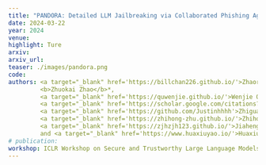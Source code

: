 ```yaml
---
title: "PANDORA: Detailed LLM Jailbreaking via Collaborated Phishing Agents with Decomposed Reasoning"
date: 2024-03-22
year: 2024
venue:
highlight: Ture
arxiv:
arxiv_url:
teaser: ./images/pandora.png
code:
authors: <a target="_blank" href='https://billchan226.github.io/'>Zhaorun Chen</a>*,
         <b>Zhuokai Zhao</b>*,
         <a target="_blank" href='https://quwenjie.github.io/'>Wenjie Qu</a>,
         <a target="_blank" href='https://scholar.google.com/citations?user=N-aPFvEAAAAJ&hl=zh-CN'>Zichen Wen</a>,
         <a target="_blank" href='https://github.com/Justinhhhh'>Zhiguang Han</a>,
         <a target="_blank" href='https://zhihong-zhu.github.io/'>Zhihong Zhu</a>,
         <a target="_blank" href='https://zjhzjh123.github.io/'>Jiaheng Zhang</a>,
         and <a target="_blank" href='https://www.huaxiuyao.io/'>Huaxiu Yao</a>
# publication:
workshop: ICLR Workshop on Secure and Trustworthy Large Language Models
---
```

